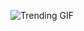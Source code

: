 ![Trending GIF](https://media1.giphy.com/media/v1.Y2lkPThiYjIxNzcyNTNuaWl5cmZpYjZ2aWYyMnJlZDV1ZmZnbjl2cDZrNDRoZXYweTZhOSZlcD12MV9naWZzX3NlYXJjaCZjdD1n/bGgsc5mWoryfgKBx1u/giphy.gif)
